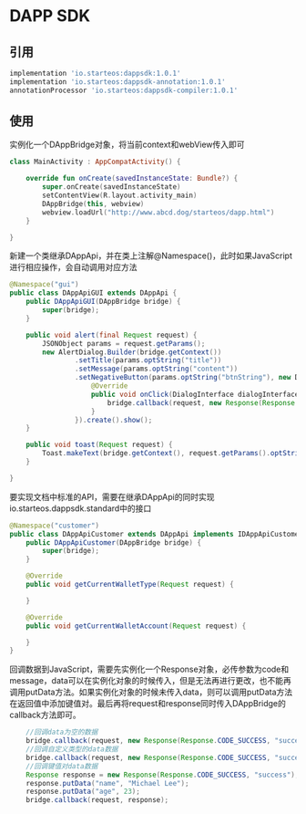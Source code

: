 # DAPP SDK
## 引用
```gradle
implementation 'io.starteos:dappsdk:1.0.1'
implementation 'io.starteos:dappsdk-annotation:1.0.1'
annotationProcessor 'io.starteos:dappsdk-compiler:1.0.1'
```
## 使用
实例化一个DAppBridge对象，将当前context和webView传入即可
```kotlin
class MainActivity : AppCompatActivity() {

    override fun onCreate(savedInstanceState: Bundle?) {
        super.onCreate(savedInstanceState)
        setContentView(R.layout.activity_main)
        DAppBridge(this, webview)
        webview.loadUrl("http://www.abcd.dog/starteos/dapp.html")
    }

}
```
新建一个类继承DAppApi，并在类上注解@Namespace()，此时如果JavaScript进行相应操作，会自动调用对应方法
```java
@Namespace("gui")
public class DAppApiGUI extends DAppApi {
    public DAppApiGUI(DAppBridge bridge) {
        super(bridge);
    }

    public void alert(final Request request) {
        JSONObject params = request.getParams();
        new AlertDialog.Builder(bridge.getContext())
                .setTitle(params.optString("title"))
                .setMessage(params.optString("content"))
                .setNegativeButton(params.optString("btnString"), new DialogInterface.OnClickListener() {
                    @Override
                    public void onClick(DialogInterface dialogInterface, int i) {
                        bridge.callback(request, new Response(Response.CODE_SUCCESS, "success"));
                    }
                }).create().show();
    }

    public void toast(Request request) {
        Toast.makeText(bridge.getContext(), request.getParams().optString("message"), Toast.LENGTH_SHORT).show();
    }

}
```
要实现文档中标准的API，需要在继承DAppApi的同时实现io.starteos.dappsdk.standard中的接口
```java
@Namespace("customer")
public class DAppApiCustomer extends DAppApi implements IDAppApiCustomer{
    public DAppApiCustomer(DAppBridge bridge) {
        super(bridge);
    }

    @Override
    public void getCurrentWalletType(Request request) {

    }

    @Override
    public void getCurrentWalletAccount(Request request) {

    }
}
```
回调数据到JavaScript，需要先实例化一个Response对象，必传参数为code和message，data可以在实例化对象的时候传入，但是无法再进行更改，也不能再调用putData方法。如果实例化对象的时候未传入data，则可以调用putData方法在返回值中添加键值对。最后再将request和response同时传入DAppBridge的callback方法即可。
```java
    //回调data为空的数据
    bridge.callback(request, new Response(Response.CODE_SUCCESS, "success"));
    //回调自定义类型的data数据
    bridge.callback(request, new Response(Response.CODE_SUCCESS, "success","this is a result"));
    //回调键值对data数据
    Response response = new Response(Response.CODE_SUCCESS, "success");
    response.putData("name", "Michael Lee");
    response.putData("age", 23);
    bridge.callback(request, response);
```